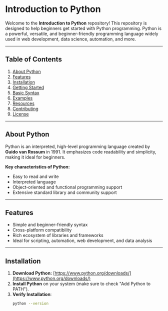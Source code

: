 # Introduction to Python

Welcome to the **Introduction to Python** repository! This repository is designed to help beginners get started with Python programming. Python is a powerful, versatile, and beginner-friendly programming language widely used in web development, data science, automation, and more.

---

## Table of Contents

1. [About Python](#about-python)
2. [Features](#features)
3. [Installation](#installation)
4. [Getting Started](#getting-started)
5. [Basic Syntax](#basic-syntax)
6. [Examples](#examples)
7. [Resources](#resources)
8. [Contributing](#contributing)
9. [License](#license)

---

## About Python

Python is an interpreted, high-level programming language created by **Guido van Rossum** in 1991. It emphasizes code readability and simplicity, making it ideal for beginners.

**Key characteristics of Python:**
- Easy to read and write
- Interpreted language
- Object-oriented and functional programming support
- Extensive standard library and community support

---

## Features

- Simple and beginner-friendly syntax
- Cross-platform compatibility
- Rich ecosystem of libraries and frameworks
- Ideal for scripting, automation, web development, and data analysis

---

## Installation

1. **Download Python:** [https://www.python.org/downloads/](https://www.python.org/downloads/)
2. **Install Python** on your system (make sure to check "Add Python to PATH").
3. **Verify Installation**:
   ```bash
   python --version
